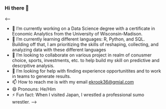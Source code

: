 ### Hi there 👋

<--
- 🔭 I’m currently working on a Data Science degree with a certificate in Economic Analytics from the University of Wisconsin-Madison.
- 🌱 I’m currently learning different languages: R, Python, and SQL. Building off that, I am prioritizing the skills of reshaping, collecting, and analyzing data with these different languages
- 👯 I’m looking to collaborate on various project in realm of conusmer choice, sports, investments, etc. to help build my skill on predictive and descrpitive analysis. 
- 🤔 I’m looking for help with finding experience opportunitites and to work in teams to generate results.
- 📫 How to reach me is with my email ekrook36@gmial.com
- 😄 Pronouns: He/Him
- ⚡ Fun fact: When I visited Japan, I wrestled a professional sumo wrestler.
-->
